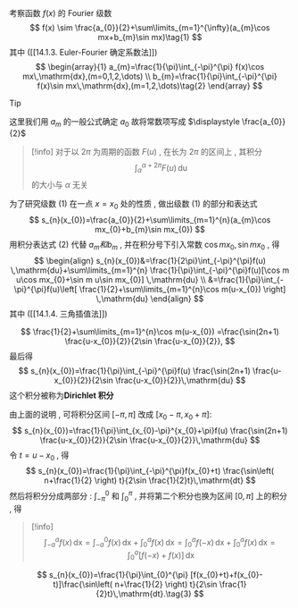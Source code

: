 
考察函数 $\displaystyle f(x)$ 的 Fourier 级数
$$
f(x) \sim \frac{a_{0}}{2}+\sum\limits_{m=1}^{\infty}(a_{m}\cos mx+b_{m}\sin mx)\tag{1}
$$
其中 ([[14.1.3. Euler-Fourier 确定系数法]])
$$
\begin{array}{1}
a_{m}=\frac{1}{\pi}\int_{-\pi}^{\pi} f(x)\cos mx\,\mathrm{dx},(m=0,1,2,\dots) \\
b_{m}=\frac{1}{\pi}\int_{-\pi}^{\pi} f(x)\sin mx\,\mathrm{dx},(m=1,2,\dots)\tag{2}
\end{array}
$$

>[!tip] 
>这里我们用 $\displaystyle a_{m}$ 的一般公式确定 $\displaystyle a_{0}$ 故将常数项写成 $\displaystyle \frac{a_{0}}{2}$

>[!info] 
>对于以 $\displaystyle 2\pi$ 为周期的函数 $\displaystyle F(u)$ , 在长为 $\displaystyle 2\pi$ 的区间上 , 其积分
>$$
>\int_{\alpha}^{\alpha+2\pi}F(u) \,\mathrm{du}
>$$
>的大小与 $\displaystyle \alpha$ 无关

为了研究级数 (1) 在一点 $\displaystyle x=x_{0}$ 处的性质 , 做出级数 (1) 的部分和表达式
$$
s_{n}(x_{0})=\frac{a_{0}}{2}+\sum\limits_{m=1}^{n}(a_{m}\cos mx_{0}+b_{m}\sin mx_{0})
$$
用积分表达式 (2) 代替 $\displaystyle a_{m}和 b_{m}$ , 并在积分号下引入常数 $\displaystyle \cos mx_{0},\sin mx_{0}$ , 得
$$
\begin{align}
s_{n}(x_{0})&=\frac{1}{2\pi}\int_{-\pi}^{\pi}f(u) \,\mathrm{du}+\sum\limits_{m=1}^{n} \frac{1}{\pi}\int_{-\pi}^{\pi}f(u)[\cos m u\cos mx_{0}+\sin m u\sin mx_{0}] \,\mathrm{du} \\
&=\frac{1}{\pi}\int_{-\pi}^{\pi}f(u)\left[ \frac{1}{2}+\sum\limits_{m=1}^{n}\cos m(u-x_{0}) \right]  \,\mathrm{du}
\end{align}
$$
其中 ([[14.1.4. 三角插值法]])

$$
\frac{1}{2}+\sum\limits_{m=1}^{n}\cos m(u-x_{0}) =\frac{\sin(2n+1) \frac{u-x_{0}}{2}}{2\sin \frac{u-x_{0}}{2}},
$$
最后得
$$
s_{n}(x_{0})=\frac{1}{\pi}\int_{-\pi}^{\pi}f(u) \frac{\sin(2n+1) \frac{u-x_{0}}{2}}{2\sin \frac{u-x_{0}}{2}}\,\mathrm{du}
$$
这个积分被称为**Dirichlet 积分**

由上面的说明 , 可将积分区间 $\displaystyle [-\pi,\pi]$ 改成 $\displaystyle [x_{0}-\pi,x_{0}+\pi]:$
$$
s_{n}(x_{0})=\frac{1}{\pi}\int_{x_{0}-\pi}^{x_{0}+\pi}f(u) \frac{\sin(2n+1) \frac{u-x_{0}}{2}}{2\sin \frac{u-x_{0}}{2}}\,\mathrm{du}
$$
令 $\displaystyle t=u-x_{0}$ , 得
$$
s_{n}(x_{0})=\frac{1}{\pi}\int_{-\pi}^{\pi}f(x_{0}+t) \frac{\sin\left( n+\frac{1}{2} \right) t}{2\sin \frac{1}{2}t}\,\mathrm{dt}
$$
然后将积分分成两部分 : $\displaystyle \int_{-\pi}^{0}$ 和 $\displaystyle \int_{0}^{\pi}$  , 并将第二个积分也换为区间 $\displaystyle [0,\pi]$ 上的积分 , 得

>[!info] 
>$$
>\int_{-a}^{a}f(x) \,\mathrm{dx}=\int_{-a}^{0} f(x)\,\mathrm{dx}+\int_{0}^{a} f(x)\,\mathrm{dx}=\int_{0}^{a}f(-x) \,\mathrm{dx}+\int_{0}^{a}f(x) \,\mathrm{dx}=\int_{0}^{a}[f(-x)+f(x)] \,\mathrm{dx}
>$$


$$
s_{n}(x_{0})=\frac{1}{\pi}\int_{0}^{\pi} [f(x_{0}+t)+f(x_{0}-t)]\frac{\sin\left( n+\frac{1}{2} \right) t}{2\sin \frac{1}{2}t}\,\mathrm{dt}.\tag{3}
$$
